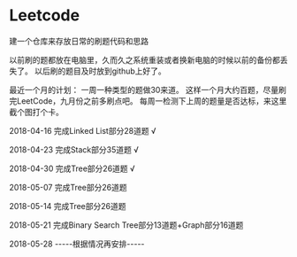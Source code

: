 # Leetcode
建一个仓库来存放日常的刷题代码和思路

以前刷的题都放在电脑里，久而久之系统重装或者换新电脑的时候以前的备份都丢失了。
以后刷的题目及时放到github上好了。

最近一个月的计划：
一周一种类型的题做30来道。
这样一个月大约百题，尽量刷完LeetCode，九月份之前多刷点吧。
每周一检测下上周的题量是否达标，来这里截个图打个卡。

2018-04-16 完成Linked List部分28道题 √

2018-04-23 完成Stack部分35道题 √

2018-04-30 完成Tree部分26道题 √

2018-05-07 完成Tree部分26道题

2018-05-14 完成Tree部分26道题

2018-05-21 完成Binary Search Tree部分13道题+Graph部分16道题

2018-05-28 -----根据情况再安排-----



